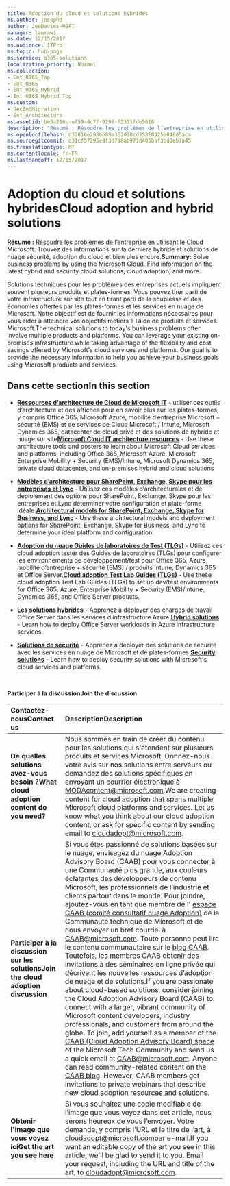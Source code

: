 ```yaml
---
title: Adoption du cloud et solutions hybrides
ms.author: josephd
author: JoeDavies-MSFT
manager: laurawi
ms.date: 12/15/2017
ms.audience: ITPro
ms.topic: hub-page
ms.service: o365-solutions
localization_priority: Normal
ms.collection:
- Ent_O365_Top
- Ent_O365
- Ent_O365_Hybrid
- Ent_O365_Hybrid_Top
ms.custom:
- DecEntMigration
- Ent_Architecture
ms.assetid: be3a216c-af59-4c7f-929f-f2351fde5618
description: "Résumé : Résoudre les problèmes de l’entreprise en utilisant le Cloud Microsoft. Trouvez des informations sur la dernière hybride et solutions de nuage sécurité, adoption du cloud et bien plus encore."
ms.openlocfilehash: d32818e2936b89a362d18cd35318925e048d5aca
ms.sourcegitcommit: d31cf57295e8f3d798ab971d405baf3bd3eb7a45
ms.translationtype: MT
ms.contentlocale: fr-FR
ms.lasthandoff: 12/15/2017
---
```

# <a name="cloud-adoption-and-hybrid-solutions"></a><span data-ttu-id="1903a-104">Adoption du cloud et solutions hybrides</span><span class="sxs-lookup"><span data-stu-id="1903a-104">Cloud adoption and hybrid solutions</span></span>

 <span data-ttu-id="1903a-p102">**Résumé :** Résoudre les problèmes de l’entreprise en utilisant le Cloud Microsoft. Trouvez des informations sur la dernière hybride et solutions de nuage sécurité, adoption du cloud et bien plus encore.</span><span class="sxs-lookup"><span data-stu-id="1903a-p102">**Summary:** Solve business problems by using the Microsoft Cloud. Find information on the latest hybrid and security cloud solutions, cloud adoption, and more.</span></span>
  
<span data-ttu-id="1903a-p103">Solutions techniques pour les problèmes des entreprises actuels impliquent souvent plusieurs produits et plates-formes. Vous pouvez tirer parti de votre infrastructure sur site tout en tirant parti de la souplesse et des économies offertes par les plates-formes et les services en nuage de Microsoft. Notre objectif est de fournir les informations nécessaires pour vous aider à atteindre vos objectifs métiers à l’aide de produits et services Microsoft.</span><span class="sxs-lookup"><span data-stu-id="1903a-p103">The technical solutions to today's business problems often involve multiple products and platforms. You can leverage your existing on-premises infrastructure while taking advantage of the flexibility and cost savings offered by Microsoft's cloud services and platforms. Our goal is to provide the necessary information to help you achieve your business goals using Microsoft products and services.</span></span> 
  
## <a name="in-this-section"></a><span data-ttu-id="1903a-110">Dans cette section</span><span class="sxs-lookup"><span data-stu-id="1903a-110">In this section</span></span>

- <span data-ttu-id="1903a-111">**[Ressources d’architecture de Cloud de Microsoft IT](microsoft-cloud-it-architecture-resources.md)** - utiliser ces outils d’architecture et des affiches pour en savoir plus sur les plates-formes, y compris Office 365, Microsoft Azure, mobilité d’entreprise Microsoft + sécurité (EMS) et de services de Cloud Microsoft / Intune, Microsoft Dynamics 365, datacenter de cloud privé et des solutions de hybride et nuage sur site</span><span class="sxs-lookup"><span data-stu-id="1903a-111">**[Microsoft Cloud IT architecture resources](microsoft-cloud-it-architecture-resources.md)** - Use these architecture tools and posters to learn about Microsoft Cloud services and platforms, including Office 365, Microsoft Azure, Microsoft Enterprise Mobility + Security (EMS)/Intune, Microsoft Dynamics 365, private cloud datacenter, and on-premises hybrid and cloud solutions</span></span>
    
- <span data-ttu-id="1903a-112">**[Modèles d’architecture pour SharePoint, Exchange, Skype pour les entreprises et Lync](architectural-models-for-sharepoint-exchange-skype-for-business-and-lync.md)** - Utilisez ces modèles d’architecturales et de déploiement des options pour SharePoint, Exchange, Skype pour les entreprises et Lync déterminer votre configuration et plate-forme idéale.</span><span class="sxs-lookup"><span data-stu-id="1903a-112">**[Architectural models for SharePoint, Exchange, Skype for Business, and Lync](architectural-models-for-sharepoint-exchange-skype-for-business-and-lync.md)** - Use these architectural models and deployment options for SharePoint, Exchange, Skype for Business, and Lync to determine your ideal platform and configuration.</span></span>
    
- <span data-ttu-id="1903a-113">**[Adoption du nuage Guides de laboratoires de Test (TLGs)](cloud-adoption-test-lab-guides-tlgs.md)** - Utilisez ces cloud adoption tester des Guides de laboratoires (TLGs) pour configurer les environnements de développement/test pour Office 365, Azure, mobilité d’entreprise + sécurité (EMS) / produits Intune, Dynamics 365 et Office Server.</span><span class="sxs-lookup"><span data-stu-id="1903a-113">**[Cloud adoption Test Lab Guides (TLGs)](cloud-adoption-test-lab-guides-tlgs.md)** - Use these cloud adoption Test Lab Guides (TLGs) to set up dev/test environments for Office 365, Azure, Enterprise Mobility + Security (EMS)/Intune, Dynamics 365, and Office Server products.</span></span>
    
- <span data-ttu-id="1903a-114">**[Les solutions hybrides](hybrid-solutions.md)** - Apprenez à déployer des charges de travail Office Server dans les services d’infrastructure Azure.</span><span class="sxs-lookup"><span data-stu-id="1903a-114">**[Hybrid solutions](hybrid-solutions.md)** - Learn how to deploy Office Server workloads in Azure infrastructure services.</span></span>
    
- <span data-ttu-id="1903a-115">**[Solutions de sécurité](security-solutions.md)** - Apprenez à déployer des solutions de sécurité avec les services en nuage de Microsoft et de plates-formes.</span><span class="sxs-lookup"><span data-stu-id="1903a-115">**[Security solutions](security-solutions.md)** - Learn how to deploy security solutions with Microsoft's cloud services and platforms.</span></span>

<br/>

<span data-ttu-id="1903a-116">**Participer à la discussion**</span><span class="sxs-lookup"><span data-stu-id="1903a-116">**Join the discussion**</span></span>

|<span data-ttu-id="1903a-117">**Contactez-nous**</span><span class="sxs-lookup"><span data-stu-id="1903a-117">**Contact us**</span></span>|<span data-ttu-id="1903a-118">**Description**</span><span class="sxs-lookup"><span data-stu-id="1903a-118">**Description**</span></span>|
|:-----|:-----|
|<span data-ttu-id="1903a-119">**De quelles solutions avez-vous besoin ?**</span><span class="sxs-lookup"><span data-stu-id="1903a-119">**What cloud adoption content do you need?**</span></span> <br/> |<span data-ttu-id="1903a-p104">Nous sommes en train de créer du contenu pour les solutions qui s'étendent sur plusieurs produits et services Microsoft. Donnez-nous votre avis sur nos solutions entre serveurs ou demandez des solutions spécifiques en envoyant un courrier électronique à [MODAcontent@microsoft.com](mailto:cloudadopt@microsoft.com?Subject=[Cloud%20Adoption%20Content%20Feedback]:%20).</span><span class="sxs-lookup"><span data-stu-id="1903a-p104">We are creating content for cloud adoption that spans multiple Microsoft cloud platforms and services. Let us know what you think about our cloud adoption content, or ask for specific content by sending email to [cloudadopt@microsoft.com](mailto:cloudadopt@microsoft.com?Subject=[Cloud%20Adoption%20Content%20Feedback]:%20).  </span></span><br/> |
|<span data-ttu-id="1903a-122">**Participer à la discussion sur les solutions**</span><span class="sxs-lookup"><span data-stu-id="1903a-122">**Join the cloud adoption discussion**</span></span> <br/> |<span data-ttu-id="1903a-p105">Si vous êtes passionné de solutions basées sur le nuage, envisagez du nuage Adoption Advisory Board (CAAB) pour vous connecter à une Communauté plus grande, aux couleurs éclatantes des développeurs de contenu Microsoft, les professionnels de l’industrie et clients partout dans le monde. Pour joindre, ajoutez-vous en tant que membre de l' [espace CAAB (comité consultatif nuage Adoption)](https://aka.ms/caab) de la Communauté technique de Microsoft et de nous envoyer un bref courriel à [CAAB@microsoft.com](mailto:caab@microsoft.com?Subject=I%20just%20joined%20the%20Cloud%20Adoption%20Advisory%20Board!). Toute personne peut lire le contenu communautaire sur le [blog CAAB](https://blogs.technet.com/b/solutions_advisory_board/). Toutefois, les membres CAAB obtenir des invitations à des séminaires en ligne privée qui décrivent les nouvelles ressources d’adoption de nuage et de solutions.</span><span class="sxs-lookup"><span data-stu-id="1903a-p105">If you are passionate about cloud-based solutions, consider joining the Cloud Adoption Advisory Board (CAAB) to connect with a larger, vibrant community of Microsoft content developers, industry professionals, and customers from around the globe. To join, add yourself as a member of the [CAAB (Cloud Adoption Advisory Board) space](https://aka.ms/caab) of the Microsoft Tech Community and send us a quick email at [CAAB@microsoft.com](mailto:caab@microsoft.com?Subject=I%20just%20joined%20the%20Cloud%20Adoption%20Advisory%20Board!). Anyone can read community-related content on the [CAAB blog](https://blogs.technet.com/b/solutions_advisory_board/). However, CAAB members get invitations to private webinars that describe new cloud adoption resources and solutions.  </span></span><br/> |
|<span data-ttu-id="1903a-126">**Obtenir l'image que vous voyez ici**</span><span class="sxs-lookup"><span data-stu-id="1903a-126">**Get the art you see here**</span></span> <br/> |<span data-ttu-id="1903a-p106">Si vous souhaitez une copie modifiable de l’image que vous voyez dans cet article, nous serons heureux de vous l’envoyer. Votre demande, y compris l’URL et le titre de l’art, à [cloudadopt@microsoft.com](mailto:cloudadopt@microsoft.com?subject=[Art%20Request]:%20)par e-mail.</span><span class="sxs-lookup"><span data-stu-id="1903a-p106">If you want an editable copy of the art you see in this article, we'll be glad to send it to you. Email your request, including the URL and title of the art, to [cloudadopt@microsoft.com](mailto:cloudadopt@microsoft.com?subject=[Art%20Request]:%20).  </span></span><br/> |
   

